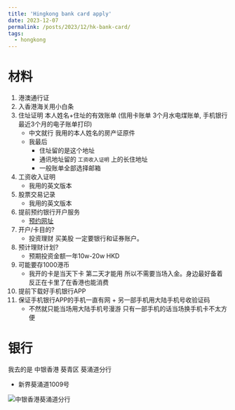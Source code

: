 ```yaml
---
title: 'Hingkong bank card apply'
date: 2023-12-07
permalink: /posts/2023/12/hk-bank-card/
tags:
  - hongkong
---
```


# 材料
1. 港澳通行证
2. 入香港海关用小白条
3. 住址证明 本人姓名+住址的有效账单 (信用卡账单 3个月水电煤账单, 手机银行最近3个月的电子账单打印) 
    - 中文就行 我用的本人姓名的房产证原件
    - 我最后
        - 住址留的是这个地址 
        - 通讯地址留的 `工资收入证明` 上的长住地址
        - 一般账单全部选择邮箱
4. 工资收入证明 
    - 我用的英文版本
5. 股票交易记录
    - 我用的英文版本
6. 提前预约银行开户服务
    - [预约网址](https://www.bochk.com/sc/contact/online/hkpaccountopen.html)
7. 开户/卡目的? 
    - 投资理财 买美股 一定要银行和证券账户。
8. 预计理财计划?
    - 预期投资金额一年10w-20w HKD
9. 可能要存1000港币
    - 我开的卡是当天下卡 第二天才能用 所以不需要当场入金。身边最好备着 反正在卡里了在香港也能消费
10. 提前下载好手机银行APP
11. 保证手机银行APP的手机一直有网 + 另一部手机用大陆手机号收验证码
    - 不然就只能当场用大陆手机号漫游 只有一部手机的话当场换手机卡不太方便

# 银行
我去的是 中银香港 葵青区 葵涌道分行
- 新界葵涌道1009号

![中银香港葵涌道分行](../images/boc-hk-photo.jpg)
